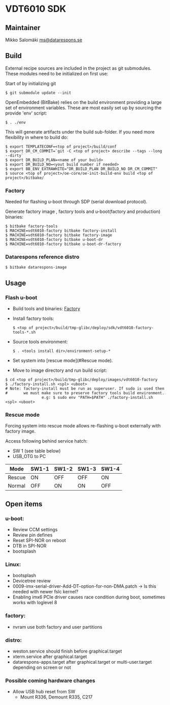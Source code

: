 VDT6010 SDK
===========

## Maintainer
Mikko Salomäki <ms@datarespons.se>

Build
-----
External recipe sources are included in the project as git submodules.
These modules need to be initialized on first use:

Start of by initializing git

`$ git submodule update --init`

OpenEmbedded (BitBake) relies on the build environment providing a large
set of environment variables.  These are most easily set up by sourcing
the provide 'env' script:

`$ . ./env`

This will generate artifacts under the build sub-folder.
If you need more flexibility in where to build do:

```
$ export TEMPLATECONF=<top of project>/build/conf
$ export DR_CM_COMMIT=`git -C <top of project> describe --tags --long --dirty`
$ export DR_BUILD_PLAN=<name of your build>
$ export DR_BUILD_NO=<yout build number if needed>
$ export BB_ENV_EXTRAWHITE="DR_BUILD_PLAN DR_BUILD_NO DR_CM_COMMIT"
$ source <top of project>/oe-core/oe-init-build-env build <top of project>/bitbake/
```

### Factory
Needed for flashing u-boot through SDP (serial download protocol).

Generate factory image , factory tools and u-boot(factory and production) binaries:

```
$ bitbake factory-tools
$ MACHINE=vdt6010-factory bitbake factory-install
$ MACHINE=vdt6010-factory bitbake factory-image
$ MACHINE=vdt6010-factory bitbake u-boot-dr
$ MACHINE=vdt6010-factory bitbake u-boot-dr-factory
```

### Datarespons reference distro
`$ bitbake datarespons-image`


Usage
-----
### Flash u-boot
* Build tools and binaries: [Factory](#Factory)
* Install factory tools:

	`$ <top of project>/build/tmp-glibc/deploy/sdk/vdt6010-factory-tools-*.sh`
* Source tools environment:

	`$ . <tools install dir>/environment-setup-*`
* Set system into [rescue mode](#Rescue mode).
* Move to image directory and run build script:

```
$ cd <top of project>/build/tmp-glibc/deploy/images/vdt6010-factory
$ ./factory-install.sh <spl> <uboot>
# Note: factory-install must be run as superuser. If sudo is used then
#       we must make sure to preserve factory tools build environment.
				e.g: $ sudo env "PATH=$PATH" ./factory-install.sh <spl> <uboot>
```

### Rescue mode
Forcing system into rescue mode allows re-flashing u-boot externally with factory image.

Access following behind service hatch:
* SW 1 (see table below)
* USB_OTG to PC

|Mode  |SW1-1|SW1-2|SW1-3|SW1-4|
|------|-----|-----|-----|-----|
|Rescue|ON   |OFF  |OFF  |ON   |
|Normal|OFF  |ON   |ON   |OFF  |

Open items
----------
### u-boot:
* Review CCM settings
* Review pin defines
* Reset SPI-NOR on reboot
* DTB in SPI-NOR
* bootsplash

### Linux:
* bootsplash
* Devicetree review
* 0009-imx-serial-driver-Add-DT-option-for-non-DMA.patch -> Is this needed with newer fslc kernel?
* Enabling imx6 PCIe driver causes race condition during boot, sometimes works with loglevel 8

### factory:
* nvram use both factory and user partitions

### distro:
* weston.service should finish before graphical.target
* xterm.service after graphical.target
* datarespons-apps.target after graphical.target or multi-user.target depending on screen or not

### Possible coming hardware changes
* Allow USB hub reset from SW
	* Mount R336, Demount R335, C217
